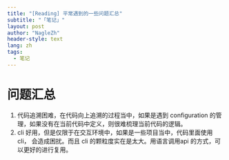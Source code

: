 ```yaml
---
title: "[Reading] 平常遇到的一些问题汇总"
subtitle: "「笔记」"
layout: post
author: "NagleZh"
header-style: text
lang: zh
tags:
  - 笔记
---
```



# 问题汇总

1. 代码追溯困难，在代码向上追溯的过程当中，如果是遇到 configuration 的管理，如果没有在当前代码中定义，则很难梳理当前代码的逻辑。
2. cli 好用，但是仅限于在交互环境中，如果是一些项目当中，代码里面使用 cli， 会造成困扰。而且 cli 的颗粒度实在是太大。用语言调用api 的方式，可以更好的进行复用。
